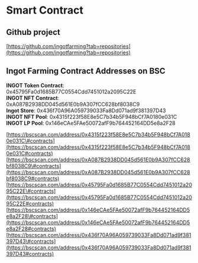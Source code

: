 # Smart Contract

## Github project

[https://github.com/ingotfarming?tab=repositories](https://github.com/ingotfarming?tab=repositories)

## Ingot Farming Contract Addresses on BSC

**INGOT Token Contract**: 0x45795Fa0d1685B77C0554Cdd7451012a2095C22E  
**INGOT NFT Contract**: 0xA087B2938DD045d561E0b9A307fCC628bf8038C9  
**Ingot Store**: 0x436f70A96A059739033Fa8Dd071ad9f381397D43  
**INGOT NFT Pool**: 0x4315f223f58E8e5C7b34b5F948bCf7A0180e031C  
**INGOT LP Pool**: 0x146eCAe5FAe50072afF9b764452164DD5e8a2F28



[https://bscscan.com/address/0x4315f223f58E8e5C7b34b5F948bCf7A0180e031C\#contracts](https://bscscan.com/address/0x4315f223f58E8e5C7b34b5F948bCf7A0180e031C#contracts) [https://bscscan.com/address/0xA087B2938DD045d561E0b9A307fCC628bf8038C9\#contracts](https://bscscan.com/address/0xA087B2938DD045d561E0b9A307fCC628bf8038C9#contracts) [https://bscscan.com/address/0x45795Fa0d1685B77C0554Cdd7451012a2095C22E\#contracts](https://bscscan.com/address/0x45795Fa0d1685B77C0554Cdd7451012a2095C22E#contracts) [https://bscscan.com/address/0x146eCAe5FAe50072afF9b764452164DD5e8a2F28\#contracts](https://bscscan.com/address/0x146eCAe5FAe50072afF9b764452164DD5e8a2F28#contracts) [https://bscscan.com/address/0x436f70A96A059739033Fa8Dd071ad9f381397D43\#contracts](https://bscscan.com/address/0x436f70A96A059739033Fa8Dd071ad9f381397D43#contracts)

  


